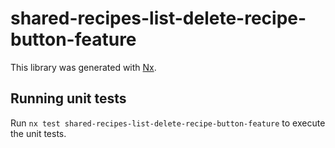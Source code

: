 # shared-recipes-list-delete-recipe-button-feature

This library was generated with [Nx](https://nx.dev).

## Running unit tests

Run `nx test shared-recipes-list-delete-recipe-button-feature` to execute the unit tests.
